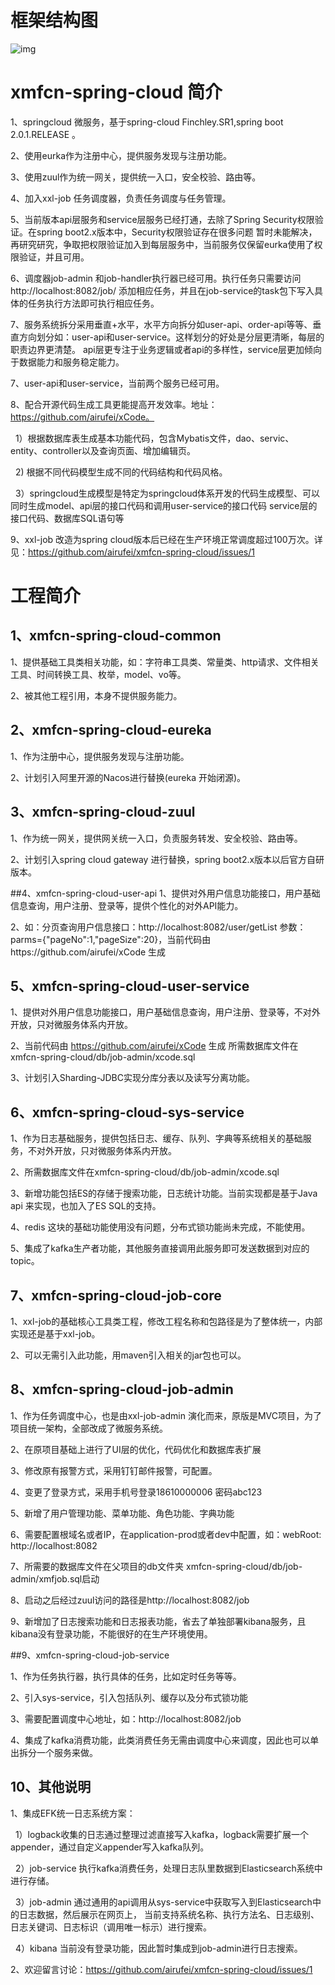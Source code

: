 
# 框架结构图
![img](https://github.com/airufei/xmfcn-spring-cloud/blob/master/imgs/4AB893CF-8AAE-4a49-A961-B6D153644027.png)

# xmfcn-spring-cloud 简介
1、springcloud 微服务，基于spring-cloud Finchley.SR1,spring boot 2.0.1.RELEASE 。

2、使用eurka作为注册中心，提供服务发现与注册功能。

3、使用zuul作为统一网关，提供统一入口，安全校验、路由等。

4、加入xxl-job 任务调度器，负责任务调度与任务管理。

5、当前版本api层服务和service层服务已经打通，去除了Spring Security权限验证。在spring boot2.x版本中，Security权限验证存在很多问题
暂时未能解决，再研究研究，争取把权限验证加入到每层服务中，当前服务仅保留eurka使用了权限验证，并且可用。

6、调度器job-admin 和job-handler执行器已经可用。执行任务只需要访问http://localhost:8082/job/ 添加相应任务，并且在job-service的task包下写入具体的任务执行方法即可执行相应任务。

7、服务系统拆分采用垂直+水平，水平方向拆分如user-api、order-api等等、垂直方向划分如：user-api和user-service。这样划分的好处是分层更清晰，每层的职责边界更清楚。
api层更专注于业务逻辑或者api的多样性，service层更加倾向于数据能力和服务稳定能力。

7、user-api和user-service，当前两个服务已经可用。

8、配合开源代码生成工具更能提高开发效率。地址：https://github.com/airufei/xCode。

   &nbsp;&nbsp;1）根据数据库表生成基本功能代码，包含Mybatis文件，dao、servic、entity、controller以及查询页面、增加编辑页。
   
   &nbsp;&nbsp;2) 根据不同代码模型生成不同的代码结构和代码风格。
   
   &nbsp;&nbsp;3）springcloud生成模型是特定为springcloud体系开发的代码生成模型、可以同时生成model、api层的接口代码和调用user-service的接口代码 service层的接口代码、数据库SQL语句等
   
9、xxl-job 改造为spring cloud版本后已经在生产环境正常调度超过100万次。详见：https://github.com/airufei/xmfcn-spring-cloud/issues/1

# 工程简介

## 1、xmfcn-spring-cloud-common 
1、提供基础工具类相关功能，如：字符串工具类、常量类、http请求、文件相关工具、时间转换工具、枚举，model、vo等。

2、被其他工程引用，本身不提供服务能力。

## 2、xmfcn-spring-cloud-eureka 
1、作为注册中心，提供服务发现与注册功能。

2、计划引入阿里开源的Nacos进行替换(eureka 开始闭源)。

## 3、xmfcn-spring-cloud-zuul 
1、作为统一网关，提供网关统一入口，负责服务转发、安全校验、路由等。

2、计划引入spring cloud gateway 进行替换，spring boot2.x版本以后官方自研版本。

##4、xmfcn-spring-cloud-user-api 
1、提供对外用户信息功能接口，用户基础信息查询，用户注册、登录等，提供个性化的对外API能力。

2、如：分页查询用户信息接口：http://localhost:8082/user/getList 参数：parms={"pageNo":1,"pageSize":20}，当前代码由https://github.com/airufei/xCode 生成

## 5、xmfcn-spring-cloud-user-service 
1、提供对外用户信息功能接口，用户基础信息查询，用户注册、登录等，不对外开放，只对微服务体系内开放。

2、当前代码由 https://github.com/airufei/xCode 生成 所需数据库文件在xmfcn-spring-cloud/db/job-admin/xcode.sql

3、计划引入Sharding-JDBC实现分库分表以及读写分离功能。
   
## 6、xmfcn-spring-cloud-sys-service 
1、作为日志基础服务，提供包括日志、缓存、队列、字典等系统相关的基础服务，不对外开放，只对微服务体系内开放。

2、所需数据库文件在xmfcn-spring-cloud/db/job-admin/xcode.sql 

3、新增功能包括ES的存储于搜索功能，日志统计功能。当前实现都是基于Java api 来实现，也加入了ES SQL的支持。

4、redis 这块的基础功能使用没有问题，分布式锁功能尚未完成，不能使用。

5、集成了kafka生产者功能，其他服务直接调用此服务即可发送数据到对应的topic。

## 7、xmfcn-spring-cloud-job-core 
1、xxl-job的基础核心工具类工程，修改工程名称和包路径是为了整体统一，内部实现还是基于xxl-job。

2、可以无需引入此功能，用maven引入相关的jar包也可以。

## 8、xmfcn-spring-cloud-job-admin 

1、作为任务调度中心，也是由xxl-job-admin 演化而来，原版是MVC项目，为了项目统一架构，全部改成了微服务系统。

2、在原项目基础上进行了UI层的优化，代码优化和数据库表扩展

3、修改原有报警方式，采用钉钉邮件报警，可配置。

4、变更了登录方式，采用手机号登录18610000006 密码abc123

5、新增了用户管理功能、菜单功能、角色功能、字典功能

6、需要配置根域名或者IP，在application-prod或者dev中配置，如：webRoot: http://localhost:8082

7、所需要的数据库文件在父项目的db文件夹 xmfcn-spring-cloud/db/job-admin/xmfjob.sql启动

8、启动之后经过zuul访问的路径是http://localhost:8082/job

9、新增加了日志搜索功能和日志报表功能，省去了单独部署kibana服务，且kibana没有登录功能，不能很好的在生产环境使用。
   
##9、xmfcn-spring-cloud-job-service 

1、作为任务执行器，执行具体的任务，比如定时任务等等。

2、引入sys-service，引入包括队列、缓存以及分布式锁功能

3、需要配置调度中心地址，如：http://localhost:8082/job

4、集成了kafka消费功能，此类消费任务无需由调度中心来调度，因此也可以单出拆分一个服务来做。

## 10、其他说明
1、集成EFK统一日志系统方案：

   &nbsp;&nbsp;1）logback收集的日志通过整理过滤直接写入kafka，logback需要扩展一个appender，通过自定义appender写入kafka队列。 
   
   &nbsp;&nbsp;2）job-service 执行kafka消费任务，处理日志队里数据到Elasticsearch系统中进行存储。
   
   &nbsp;&nbsp;3）job-admin 通过通用的api调用从sys-service中获取写入到Elasticsearch中的日志数据，然后展示在网页上，
   当前支持系统名称、执行方法名、日志级别、日志关键词、日志标识（调用唯一标示）进行搜索。
   
   &nbsp;&nbsp;4）kibana 当前没有登录功能，因此暂时集成到job-admin进行日志搜索。
   
2、欢迎留言讨论：https://github.com/airufei/xmfcn-spring-cloud/issues/1
